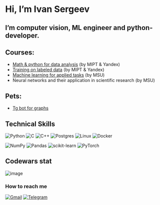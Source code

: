 # Hi, I’m Ivan Sergeev
## I’m computer vision, ML engineer and python-developer.

## Courses:
- [Math & python for data analysis](https://coursera.org/share/a2c321bfb2a824a86950f151d950f04d) (by MIPT & Yandex)
- [Training on labeled data](https://coursera.org/share/0f61eedeba939afeac4dcadc3a17826c) (by MIPT & Yandex)
- [Machine learning for applied tasks](https://mail.google.com/mail/u/0?ui=2&ik=e29c67a6e0&attid=0.1&permmsgid=msg-f:1756001397118868277&th=185e91f78c5c1b35&view=att&disp=inline) (by MSU)
- Neural networks and their application in scientific research (by MSU)

## Pets:
- [Tg bot for graphs](https://github.com/IvanSergeevPhysics/graph-plotter-bot)
## Technical Skills

![Python](https://img.shields.io/badge/python-3670A0?style=for-the-badge&logo=python&logoColor=ffdd54)
![C](https://img.shields.io/badge/c-%2300599C.svg?style=for-the-badge&logo=c&logoColor=white)
![C++](https://img.shields.io/badge/c++-%2300599C.svg?style=for-the-badge&logo=c%2B%2B&logoColor=white)
![Postgres](https://img.shields.io/badge/postgres-%23316192.svg?style=for-the-badge&logo=postgresql&logoColor=white)
![Linux](https://img.shields.io/badge/Linux-FCC624?style=for-the-badge&logo=linux&logoColor=black)
![Docker](https://img.shields.io/badge/docker-%230db7ed.svg?style=for-the-badge&logo=docker&logoColor=white)

![NumPy](https://img.shields.io/badge/numpy-%23013243.svg?style=for-the-badge&logo=numpy&logoColor=white)
![Pandas](https://img.shields.io/badge/pandas-%23150458.svg?style=for-the-badge&logo=pandas&logoColor=white)
![scikit-learn](https://img.shields.io/badge/scikit--learn-%23F7931E.svg?style=for-the-badge&logo=scikit-learn&logoColor=white)
![PyTorch](https://img.shields.io/badge/PyTorch-%23EE4C2C.svg?style=for-the-badge&logo=PyTorch&logoColor=white)

## Codewars stat
![image](https://www.codewars.com/users/koyoimi/badges/large?theme=light)

### How to reach me 

[![Gmail](https://img.shields.io/badge/Gmail-D14836?style=for-the-badge&logo=gmail&logoColor=white)](mailto:sergeev.id18@physics.msu.ru)
[![Telegram](https://img.shields.io/badge/Telegram-2CA5E0?style=for-the-badge&logo=telegram&logoColor=white)](https://t.me/IvanDSergeev)


<!--
**IvanSergeevPhysics/IvanSergeevPhysics** is a ✨ _special_ ✨ repository because its `README.md` (this file) appears on your GitHub profile.

Here are some ideas to get you started:

- 🔭 I’m currently working on ...
- 🌱 I’m currently learning ...
- 👯 I’m looking to collaborate on ...
- 🤔 I’m looking for help with ...
- 💬 Ask me about ...
- 📫 How to reach me: ...
- 😄 Pronouns: ...
- ⚡ Fun fact: ...
-->
